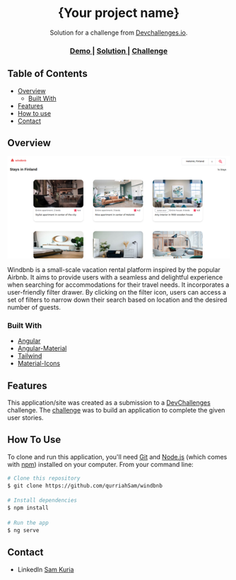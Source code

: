 <!-- Please update value in the {}  -->

<h1 align="center">{Your project name}</h1>

<div align="center">
   Solution for a challenge from  <a href="http://devchallenges.io" target="_blank">Devchallenges.io</a>.
</div>

<div align="center">
  <h3>
    <a href="https://windbnb-phi.vercel.app/">
      Demo
    </a>
    <span> | </span>
    <a href="https://github.com/qurriahSam/windbnb">
      Solution
    </a>
    <span> | </span>
    <a href="https://devchallenges.io/challenges/3JFYedSOZqAxYuOCNmYD">
      Challenge
    </a>
  </h3>
</div>

<!-- TABLE OF CONTENTS -->

## Table of Contents

- [Overview](#overview)
  - [Built With](#built-with)
- [Features](#features)
- [How to use](#how-to-use)
- [Contact](#contact)

<!-- OVERVIEW -->

## Overview

![screenshot](./src/assets/screenshot.png)

Windbnb is a small-scale vacation rental platform inspired by the popular Airbnb. It aims to provide users with a seamless and delightful experience when searching for accommodations for their travel needs. It incorporates a user-friendly filter drawer. By clicking on the filter icon, users can access a set of filters to narrow down their search based on location and the desired number of guests.

### Built With

<!-- This section should list any major frameworks that you built your project using. Here are a few examples.-->

- [Angular](https://angular.io)
- [Angular-Material](https://material.angular.io)
- [Tailwind](https://tailwindcss.com/)
- [Material-Icons](https://fonts.google.com/)

## Features

<!-- List the features of your application or follow the template. Don't share the figma file here :) -->

This application/site was created as a submission to a [DevChallenges](https://devchallenges.io/challenges) challenge. The [challenge](https://devchallenges.io/challenges/3JFYedSOZqAxYuOCNmYD) was to build an application to complete the given user stories.

## How To Use

<!-- Example: -->

To clone and run this application, you'll need [Git](https://git-scm.com) and [Node.js](https://nodejs.org/en/download/) (which comes with [npm](http://npmjs.com)) installed on your computer. From your command line:

```bash
# Clone this repository
$ git clone https://github.com/qurriahSam/windbnb

# Install dependencies
$ npm install

# Run the app
$ ng serve
```

## Contact

- LinkedIn [Sam Kuria](https://www.linkedin.com/in/sam-kuria/)
